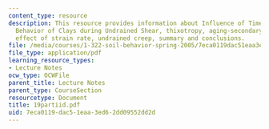 ```yaml
---
content_type: resource
description: This resource provides information about Influence of Time on Stress-Strain-Strength
  Behavior of Clays during Undrained Shear, thixotropy, aging-secondary compression,
  effect of strain rate, undrained creep, summary and conclusions.
file: /media/courses/1-322-soil-behavior-spring-2005/7eca0119dac51eaa3ed62dd09552dd2d_19partiid.pdf
file_type: application/pdf
learning_resource_types:
- Lecture Notes
ocw_type: OCWFile
parent_title: Lecture Notes
parent_type: CourseSection
resourcetype: Document
title: 19partiid.pdf
uid: 7eca0119-dac5-1eaa-3ed6-2dd09552dd2d
---
```

